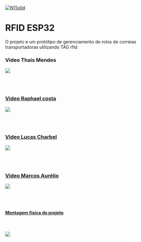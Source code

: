 ﻿
[![N|Solid](https://eventos.ifg.edu.br/semanai2c/wp-content/uploads/sites/7/2016/08/marca-ifg-2015-todas-as-verses.png)](https://www.ifg.edu.br/goiania)

# RFID ESP32
O projeto e um protótipo de gerenciamento de rolos de correias transportadoras utilizando TAG rfid


<p align="center">
<h3>Video Thais Mendes</h3>
  <a href="https://youtu.be/oRABrHBVsa8"><img src="https://youtu.be/oRABrHBVsa8/maxresdefault.jpg">
</p>

 <br/><br/>

<p align="center">
<h3> Video Raphael costa</h3>
  <a href="https://youtu.be/51LYRuZrDiU"><img src="https://youtu.be/51LYRuZrDiU/maxresdefault.jpg">
</p>

 <br/><br/>

<p align="center">
<h3>Video Lucas Charbel </h3>

  <a href="https://www.youtube.com/watch?v=AZpZCUMl85E"><img src="https://www.youtube.com/watch?v=AZpZCUMl85E/maxresdefault.jpg">
</p>

 <br/><br/>

<p align="center">
<h3>Video Marcos Aurélio</h3>

  <a href="https://youtu.be/C6IDo9Y8_m8"><img src="https://youtu.be/C6IDo9Y8_m8/maxresdefault.jpg">
</p>

 <br/><br/>
#### Montagem fisica do projeto
  <br/><br/>
![](https://github.com/Lthaistsu/RfidEsp32/blob/main/assets/IMG_3996.jpg)
  <br/><br/>
  
